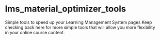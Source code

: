 # lms_material_optimizer_tools
Simple tools to speed up your Learning Management System pages
Keep checking back here for more simple tools that will allow you more flexibility in your online course content.
